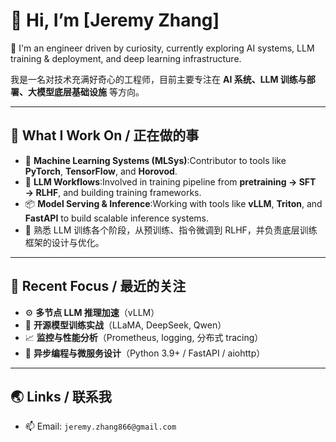 # 👋 Hi, I’m [Jeremy Zhang]

🚀 I'm an engineer driven by curiosity, currently exploring AI systems, LLM training & deployment, and deep learning infrastructure.

我是一名对技术充满好奇心的工程师，目前主要专注在 **AI 系统、LLM 训练与部署、大模型底层基础设施** 等方向。

---

## 🧠 What I Work On / 正在做的事

- 🔬 **Machine Learning Systems (MLSys)**:Contributor to tools like **PyTorch**, **TensorFlow**, and **Horovod**.
- 🤖 **LLM Workflows**:Involved in training pipeline from **pretraining → SFT → RLHF**, and building training frameworks.
- 📦 **Model Serving & Inference**:Working with tools like **vLLM**, **Triton**, and **FastAPI** to build scalable inference systems.
- 🧪 熟悉 LLM 训练各个阶段，从预训练、指令微调到 RLHF，并负责底层训练框架的设计与优化。

---



## 🧩 Recent Focus / 最近的关注

- ⚙️ **多节点 LLM 推理加速**（vLLM）
- 🧠 **开源模型训练实战**（LLaMA, DeepSeek, Qwen）
- 📈 **监控与性能分析**（Prometheus, logging, 分布式 tracing）
- 🧪 **异步编程与微服务设计**（Python 3.9+ / FastAPI / aiohttp）

---

## 🌏 Links / 联系我

- 📫 Email: `jeremy.zhang866@gmail.com`
